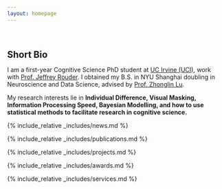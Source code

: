 ```yaml
---
layout: homepage
---
```


<h1 id="about-me"></h1>

<h2 style="margin: 60px 0px 10px;">Short Bio</h2>

I am a first-year Cognitive Science PhD student at [UC Irvine (UCI)](https://www.cogsci.uci.edu/), work with [Prof. Jeffrey Rouder](https://scholar.google.com/citations?hl=en&user=W5inQnkAAAAJ). I obtained my B.S. in NYU Shanghai doubling in Neuroscience and Data Science, advised by [Prof. Zhonglin Lu](https://scholar.google.com/citations?user=dBz3AIEAAAAJ&hl=en).  

My research interests lie in **Individual Difference, Visual Masking, Information Processing Speed, Bayesian Modelling, and how to use statistical methods to facilitate research in cognitive science.**

{% include_relative _includes/news.md %}

{% include_relative _includes/publications.md %}

{% include_relative _includes/projects.md %}

{% include_relative _includes/awards.md %}

{% include_relative _includes/services.md %}



